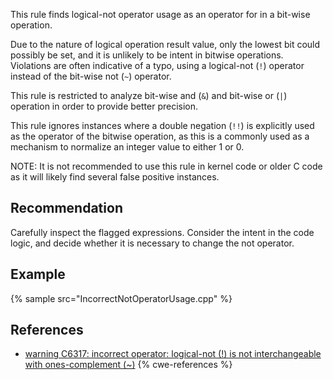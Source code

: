 This rule finds logical-not operator usage as an operator for in a bit-wise operation.

Due to the nature of logical operation result value, only the lowest bit could possibly be set, and it is unlikely to be intent in bitwise operations. Violations are often indicative of a typo, using a logical-not (`!`) operator instead of the bit-wise not (`~`) operator.

This rule is restricted to analyze bit-wise and (`&`) and bit-wise or (`|`) operation in order to provide better precision.

This rule ignores instances where a double negation (`!!`) is explicitly used as the operator of the bitwise operation, as this is a commonly used as a mechanism to normalize an integer value to either 1 or 0.

NOTE: It is not recommended to use this rule in kernel code or older C code as it will likely find several false positive instances.


## Recommendation
Carefully inspect the flagged expressions. Consider the intent in the code logic, and decide whether it is necessary to change the not operator.


## Example
{% sample src="IncorrectNotOperatorUsage.cpp" %}

## References
* [warning C6317: incorrect operator: logical-not (!) is not interchangeable with ones-complement (~)](https://docs.microsoft.com/en-us/visualstudio/code-quality/c6317?view=vs-2017)
{% cwe-references %}
